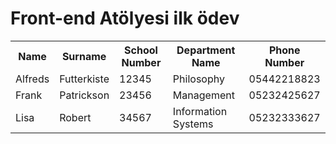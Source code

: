 <!DOCTYPE html>
<html>
<head>
    <h1>Front-end Atölyesi ilk ödev</h1>
</head>
<body>
    <table>
        <tr>
            <th>Name</th>
            <th>Surname</th>
            <th>School Number</th>
            <th>Department Name</th>
            <th>Phone Number</th>
        </tr>
        <tr>
            <td>Alfreds</td>
            <td>Futterkiste</td>
            <td>12345</td>
            <td>Philosophy</td>
            <td>05442218823</td>
        </tr>
        <tr>
            <td>Frank</td>
            <td>Patrickson</td>
            <td>23456</td>
            <td>Management</td>
            <td>05232425627</td>
        </tr>
        <tr>
            <td>Lisa</td>
            <td>Robert</td>
            <td>34567</td>
            <td>Information Systems</td>
            <td>05232333627</td>
        </tr>
    </table>
</body>
</html>

